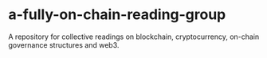 # a-fully-on-chain-reading-group
A repository for collective readings on blockchain, cryptocurrency, on-chain governance structures and web3.
